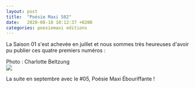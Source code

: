 ```yaml
---
layout: post
title:  "Poésie Maxi S02"
date:   2020-08-10 10:12:37 +0200
categories: poesiemaxi editions
---
```



La Saison 01 s'est achevée en juillet et nous sommes très heureuses d'avoir pu publier ces quatre premiers numéros :

<figcaption>Photo : Charlotte Beltzung</figcaption>
<img class="photopost" src="{{site.baseurl}}/imgs/poesiemaxis01.gif" onmouseover="this.src='{{site.baseurl}}/imgs/poesiemaxis01.jpg'" onmouseout="this.src='{{site.baseurl}}/imgs/poesiemaxis01.gif'" />



La suite en septembre avec le #05, Poésie Maxi Ébouriffante !
